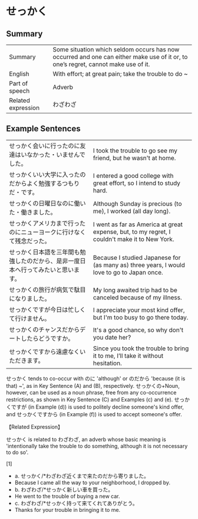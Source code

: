 # せっかく

## Summary

<table><tr>   <td>Summary</td>   <td>Some situation which seldom occurs has now occurred and one can either make use of it or, to one’s regret, cannot make use of it.</td></tr><tr>   <td>English</td>   <td>With effort; at great pain; take the trouble to do ~</td></tr><tr>   <td>Part of speech</td>   <td>Adverb</td></tr><tr>   <td>Related expression</td>   <td>わざわざ</td></tr></table>

## Example Sentences

<table><tr>   <td>せっかく会いに行ったのに友達はいなかった・いませんでした。</td>   <td>I took the trouble to go see my friend, but he wasn't at home.</td></tr><tr>   <td>せっかくいい大学に入ったのだからよく勉強するつもりだ・です。</td>   <td>I entered a good college with great effort, so I intend to study hard.</td></tr><tr>   <td>せっかくの日曜日なのに働いた・働きました。</td>   <td>Although Sunday is precious (to me), I worked (all day long).</td></tr><tr>   <td>せっかくアメリカまで行ったのにニューヨークに行けなくて残念だった。</td>   <td>I went as far as America at great expense, but, to my regret, I couldn't make it to New York.</td></tr><tr>   <td>せっかく日本語を三年間も勉強したのだから、是非一度日本へ行ってみたいと思います。</td>   <td>Because I studied Japanese for (as many as) three years, I would love to go to Japan once.</td></tr><tr>   <td>せっかくの旅行が病気で駄目になりました。</td>   <td>My long awaited trip had to be canceled because of my illness.</td></tr><tr>   <td>せっかくですが今日は忙しくて行けません。</td>   <td>I appreciate your most kind offer, but I'm too busy to go there today.</td></tr><tr>   <td>せっかくのチャンスだからデートしたらどうですか。</td>   <td>It's a good chance, so why don't you date her?</td></tr><tr>   <td>せっかくですから遠慮なくいただきます。</td>   <td>Since you took the trouble to bring it to me, I’ll take it without hesitation.</td></tr></table>

<p><span class="cloze">せっかく</span> tends to co-occur with のに 'although' or のだから 'because (it is that) ~', as in Key Sentence (A) and (B), respectively. <span class="cloze">せっかく</span>の+Noun, however, can be used as a noun phrase, free from any co-occurrence restrictions, as shown in Key Sentence (C) and Examples (c) and (e). <span class="cloze">せっかく</span>ですが (in Example (d)) is used to politely decline someone's kind offer, and <span class="cloze">せっかく</span>ですから (in Example (f)) is used to accept someone's offer.</p>  <p>【Related Expression】</p>  <p><span class="cloze">せっかく</span> is related to わざわざ, an adverb whose basic meaning is 'intentionally take the trouble to do something, although it is not necessary to do so'. </p>  <p>[1]</p> <ul> <li>a. <span class="cloze">せっかく</span>/*わざわざ近くまで来たのだから寄りました。</li> <li>Because I came all the way to your neighborhood, I dropped by.</li> <div class="divide"></div> <li>b. わざわざ/*<span class="cloze">せっかく</span>新しい車を買った。</li> <li>He went to the trouble of buying a new car.</li> <div class="divide"></div> <li>c. わざわざ/*<span class="cloze">せっかく</span>持って来てくれてありがとう。</li> <li>Thanks for your trouble in bringing it to me.</li> </ul>


